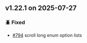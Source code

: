 ## v1.22.1 on 2025-07-27

### 🪲 Fixed

* [#794](https://github.com/miniscruff/changie/issues/794) scroll long enum option lists
